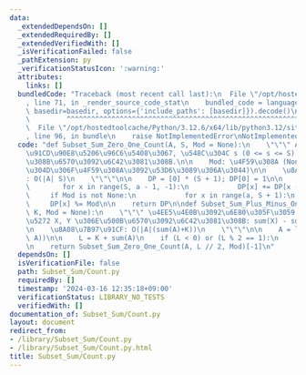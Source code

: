 ```yaml
---
data:
  _extendedDependsOn: []
  _extendedRequiredBy: []
  _extendedVerifiedWith: []
  _isVerificationFailed: false
  _pathExtension: py
  _verificationStatusIcon: ':warning:'
  attributes:
    links: []
  bundledCode: "Traceback (most recent call last):\n  File \"/opt/hostedtoolcache/Python/3.12.6/x64/lib/python3.12/site-packages/onlinejudge_verify/documentation/build.py\"\
    , line 71, in _render_source_code_stat\n    bundled_code = language.bundle(stat.path,\
    \ basedir=basedir, options={'include_paths': [basedir]}).decode()\n          \
    \         ^^^^^^^^^^^^^^^^^^^^^^^^^^^^^^^^^^^^^^^^^^^^^^^^^^^^^^^^^^^^^^^^^^^^^^^^^^^^^^^^^\n\
    \  File \"/opt/hostedtoolcache/Python/3.12.6/x64/lib/python3.12/site-packages/onlinejudge_verify/languages/python.py\"\
    , line 96, in bundle\n    raise NotImplementedError\nNotImplementedError\n"
  code: "def Subset_Sum_Zero_One_Count(A, S, Mod = None):\n    \"\"\" A \u306E\u591A\
    \u91CD\u90E8\u5206\u96C6\u5408\u3067, \u548C\u304C s (0 <= s <= S) \u306B\u306A\
    \u308B\u6570\u3092\u6C42\u3081\u308B.\n\n    Mod: \u4F59\u308A (None \u306E\u3068\
    \u304D\u306F\u4F59\u308A\u3092\u53D6\u3089\u306A\u3044)\n\n    \u8A08\u7B97\u91CF\
    : O(|A| S)\n    \"\"\"\n\n    DP = [0] * (S + 1); DP[0] = 1\n\n    for a in A:\n\
    \        for x in range(S, a - 1, -1):\n            DP[x] += DP[x - a]\n\n   \
    \     if Mod is not None:\n            for x in range(a, S + 1):\n           \
    \     DP[x] %= Mod\n\n    return DP\n\ndef Subset_Sum_Plus_Minus_One_Count(A,\
    \ K, Mod = None):\n    \"\"\" \u4EE5\u4E0B\u3092\u6E80\u305F\u3059 A \u306E\u5206\
    \u5272 X, Y \u306E\u500B\u6570\u3092\u6C42\u3081\u308B: sum(X) - sum(Y) = K.\n\
    \n    \u8A08\u7B97\u91CF: O(|A|(sum(A)+K))\n    \"\"\"\n\n    A = list(map(abs,\
    \ A))\n\n    L = K + sum(A)\n    if (L < 0) or (L % 2 == 1):\n        return 0\n\
    \n    return Subset_Sum_Zero_One_Count(A, L // 2, Mod)[-1]\n"
  dependsOn: []
  isVerificationFile: false
  path: Subset_Sum/Count.py
  requiredBy: []
  timestamp: '2024-03-16 12:35:18+09:00'
  verificationStatus: LIBRARY_NO_TESTS
  verifiedWith: []
documentation_of: Subset_Sum/Count.py
layout: document
redirect_from:
- /library/Subset_Sum/Count.py
- /library/Subset_Sum/Count.py.html
title: Subset_Sum/Count.py
---
```

